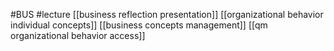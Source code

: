 #BUS
#lecture
[[business reflection presentation]]
[[organizational behavior individual concepts]]
[[business concepts management]]
[[qm organizational behavior access]]

